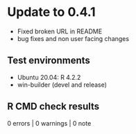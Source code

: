 # Update to 0.4.1

* Fixed broken URL in README
* bug fixes and non user facing changes

## Test environments

* Ubuntu 20.04: R 4.2.2
* win-builder (devel and release)

## R CMD check results

0 errors | 0 warnings | 0 note
